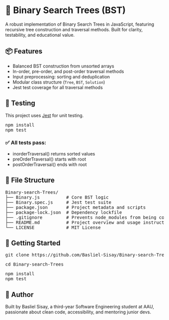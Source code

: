 <h1> 🌳 Binary Search Trees (BST)</h1>

A robust implementation of Binary Search Trees in JavaScript, featuring recursive tree construction and traversal methods. Built for clarity, testability, and educational value.

 <h2>📦 Features</h2>

- Balanced BST construction from unsorted arrays <br>
- In-order, pre-order, and post-order traversal methods <br>
- Input preprocessing: sorting and deduplication <br>
- Modular class structure (`Tree`, `BST`, `Solution`)<br>
- Jest test coverage for all traversal methods <br>

<h2> 🧪 Testing</h2>

This project uses [Jest](https://jestjs.io/) for unit testing.
<pre>
npm install
npm test
</pre>

<h3>✅ All tests pass:</h3>

- inorderTraversal() returns sorted values <br>
- preOrderTraversal() starts with root  <br>
- postOrderTraversal() ends with root  <br>
  
<h2>📁 File Structure </h2>
<pre>
Binary-search-Trees/ 
├── Binary.js          # Core BST logic 
├── Binary.spec.js     # Jest test suite 
├── package.json       # Project metadata and scripts 
├── package-lock.json  # Dependency lockfile 
├── .gitignore         # Prevents node_modules from being committed 
├── README.md          # Project overview and usage instructions 
└── LICENSE            # MIT License
</pre>

<h2>🚀 Getting Started</h2>

<pre>
git clone https://github.com/Basliel-Sisay/Binary-search-Trees.git
</pre>

<pre>
cd Binary-search-Trees
</pre>

<pre>
npm install
npm test  
</pre>

<h2>🧠 Author</h2>

Built by Basliel Sisay, a third-year Software Engineering student at AAU, passionate about clean code, accessibility, and mentoring junior devs.
